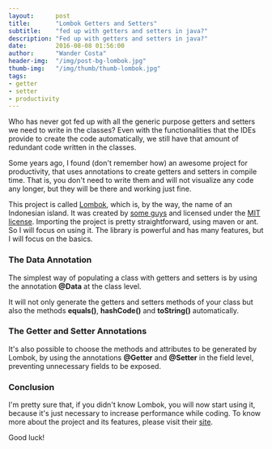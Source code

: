 ```yaml
---
layout:      post
title:       "Lombok Getters and Setters"
subtitle:    "fed up with getters and setters in java?"
description: "Fed up with getters and setters in java?"
date:        2016-08-08 01:56:00
author:      "Wander Costa"
header-img:  "/img/post-bg-lombok.jpg"
thumb-img:   "/img/thumb/thumb-lombok.jpg"
tags:
- getter
- setter
- productivity
---
```


Who has never got fed up with all the generic purpose getters and setters we need to write in the classes? Even with the functionalities that the IDEs provide to create the code automatically, we still have that amount of redundant code written in the classes.

Some years ago, I found (don't remember how) an awesome project for productivity, that uses annotations to create getters and setters in compile time. That is, you don't need to write them and will not visualize any code any longer, but they will be there and working just fine.

This project is called [Lombok][lombok], which is, by the way, the name of an Indonesian island. It was created by [some guys][credits] and licensed under the [MIT license][mitlic]. Importing the project is pretty straightforward, using maven or ant. So I will focus on using it. The library is powerful and has many features, but I will focus on the basics.


### The Data Annotation

The simplest way of populating a class with getters and setters is by using the annotation **@Data** at the class level.

<script src="https://gist.github.com/rwanderc/c52999ee54e4563a60000398ff89b9eb.js"></script>

<script src="https://gist.github.com/rwanderc/9709ba973fe096f68a6b183a975c5e7f.js"></script>

It will not only generate the getters and setters methods of your class but also the methods **equals()**, **hashCode()** and **toString()** automatically.

<script src="https://gist.github.com/rwanderc/56a94ed08b7b62fb2995d14e7a0ded40.js"></script>

<script src="https://gist.github.com/rwanderc/6c3d81a2df1a988f586844cf5e386455.js"></script>



### The Getter and Setter Annotations

It's also possible to choose the methods and attributes to be generated by Lombok, by using the annotations **@Getter** and **@Setter** in the field level, preventing unnecessary fields to be exposed.

<script src="https://gist.github.com/rwanderc/778c9a0373f90c8f38720954b1f154b6.js"></script>


### Conclusion

I'm pretty sure that, if you didn't know Lombok, you will now start using it, because it's just necessary to increase performance while coding. To know more about the project and its features, please visit their [site][lombok].

Good luck!


[lombok]:https://projectlombok.org
[credits]:https://projectlombok.org/credits.html
[mitlic]:http://www.opensource.org/licenses/mit-license.php
